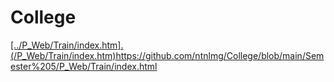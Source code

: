 # College

[[../P_Web/Train/index.htm].(/P_Web/Train/index.htm)](https://github.com/ntnlmg/College/blob/main/Semester%205/P_Web/Train/index.html)https://github.com/ntnlmg/College/blob/main/Semester%205/P_Web/Train/index.html
